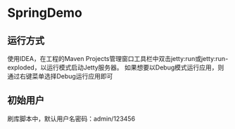 # SpringDemo

## 运行方式
使用IDEA，在工程的Maven Projects管理窗口工具栏中双击jetty:run或jetty:run-exploded，以运行模式启动Jetty服务器。
如果想要以Debug模式运行应用，则通过右键菜单选择Debug运行应用即可

## 初始用户
刷库脚本中，默认用户名密码：admin/123456
